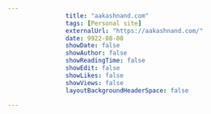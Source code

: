 ---
                title: "aakashnand.com"
                tags: [Personal site]
                externalUrl: "https://aakashnand.com/"
                date: 9922-08-08
                showDate: false
                showAuthor: false
                showReadingTime: false
                showEdit: false
                showLikes: false
                showViews: false
                layoutBackgroundHeaderSpace: false
                ---
